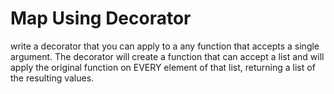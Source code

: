 # Map Using Decorator

write a decorator that you can apply to a any function that accepts
a single argument. The decorator will create a function that can
accept a list and will apply the original function on EVERY element
of that list, returning a list of the resulting values.
